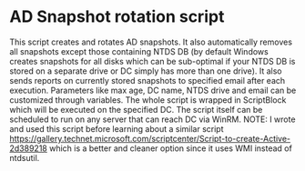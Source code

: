 # AD Snapshot rotation script
This script creates and rotates AD snapshots. It also automatically removes all snapshots except those containing NTDS DB (by default Windows creates snapshots for all disks which can be sub-optimal if your NTDS DB is stored on a separate drive or DC simply has more than one drive). It also sends reports on currently stored snapshots to specified email after each execution. Parameters like max age, DC name, NTDS drive and email can be customized through variables. The whole script is wrapped in ScriptBlock which will be executed on the specified DC. The script itself can be scheduled to run on any server that can reach DC via WinRM.
NOTE: I wrote and used this script before learning about a similar script https://gallery.technet.microsoft.com/scriptcenter/Script-to-create-Active-2d389218 which is a better and cleaner option since it uses WMI instead of ntdsutil.
